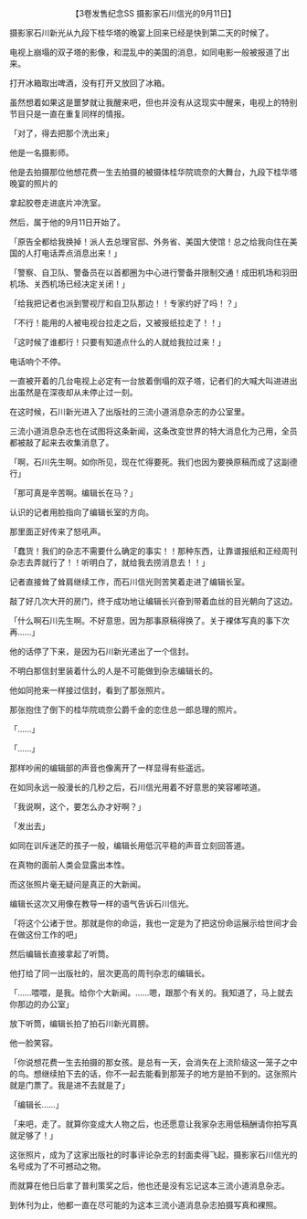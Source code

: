 <p align="center">【3卷发售纪念SS 摄影家石川信光的9月11日】</p>

摄影家石川新光从九段下桂华塔的晚宴上回来已经是快到第二天的时候了。

电视上崩塌的双子塔的影像，和混乱中的美国的消息，如同电影一般被报道了出来。

打开冰箱取出啤酒，没有打开又放回了冰箱。

虽然想着如果这是噩梦就让我醒来吧，但也并没有从这现实中醒来，电视上的特别节目只是一直在重复同样的情报。

「对了，得去把那个洗出来」

他是一名摄影师。

他是去拍摄那位他想花费一生去拍摄的被摄体桂华院琉奈的大舞台，九段下桂华塔晚宴的照片的

拿起胶卷走进底片冲洗室。

然后，属于他的9月11日开始了。

「原告全都给我换掉！派人去总理官邸、外务省、美国大使馆！总之给我向住在美国的人打电话弄点消息出来！」

「警察、自卫队、警备员在以首都圈为中心进行警备并限制交通！成田机场和羽田机场、关西机场已经决定关闭！」

「给我把记者也派到警视厅和自卫队那边！！专家约好了吗！？」

「不行！能用的人被电视台拉走之后，又被报纸拉走了！！」

「这时候了谁都行！只要有知道点什么的人就给我拉过来！」

电话响个不停。

一直被开着的几台电视上必定有一台放着倒塌的双子塔，记者们的大喊大叫进进出出虽然是在深夜却从未停止过一刻。

在这时候，石川新光进入了出版社的三流小道消息杂志的办公室里。

三流小道消息杂志也在试图将这条新闻，这条改变世界的特大消息化为己用，全员都被敲了起来去收集消息了。

「啊，石川先生啊。如你所见，现在忙得要死。我们也因为要换原稿而成了这副德行」

「那可真是辛苦啊。编辑长在马？」

认识的记者用脸指向了编辑长室的方向。

那里面正好传来了怒吼声。

「蠢货！我们的杂志不需要什么确定的事实！！那种东西，让靠谱报纸和正经周刊杂志去弄就行了！！听明白了，就给我去捞消息去！！」

记者直接耸了耸肩继续工作，而石川信光则苦笑着走进了编辑长室。

敲了好几次大开的房门，终于成功地让编辑长兴奋到带着血丝的目光朝向了这边。

「什么啊石川先生啊。不好意思，因为那事原稿得换了。关于裸体写真的事下次再……」

他的话停了下来，是因为石川新光递出了一个信封。

不明白那信封里装着什么的人是不可能做到杂志编辑长的。

他如同抢来一样接过信封，看到了那张照片。

那张抱住了倒下的桂华院琉奈公爵千金的恋住总一郎总理的照片。

「……」

「……」

那样吵闹的编辑部的声音也像离开了一样显得有些遥远。

在如同永远一般漫长的几秒之后，石川信光用着不好意思的笑容嘟哝道。

「我说啊，这个，要怎么办才好啊？」

「发出去」

如同在训斥迷茫的孩子一般，编辑长用低沉平稳的声音立刻回答道。

在真物的面前人类会显露出本性。

而这张照片毫无疑问是真正的大新闻。

编辑长这次又用像在教导一样的语气告诉石川信光。

「将这个公诸于世。那就是你的命运，我也一定是为了把这份命运展示给世间才会在做这份工作的吧」

然后编辑长直接拿起了听筒。

他打给了同一出版社的，层次更高的周刊杂志的编辑长。

「……喂喂，是我。给你个大新闻。……嗯，跟那个有关的。我知道了，马上就去你那边的办公室」

放下听筒，编辑长拍了拍石川新光肩膀。

他一脸笑容。

「你说想花费一生去拍摄的那女孩。是总有一天，会消失在上流阶级这一笼子之中的鸟。想继续拍下去的话，你不一起去能看到那笼子的地方是拍不到的。这张照片就是门票了。我是进不去就是了」

「编辑长……」

「来吧，走了。就算你变成大人物之后，也还愿意让我家杂志用低稿酬请你拍写真就足够了！」

这张照片，成为了这家出版社的时事评论杂志的封面卖得飞起，摄影家石川信光的名号成为了不可撼动之物。

而就算在他日后拿了普利策奖之后，他也还是没有忘记这本三流小道消息杂志。

到休刊为止，他都一直在尽可能的为这本三流小道消息杂志拍摄写真和裸照。

